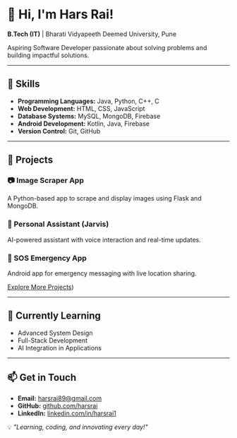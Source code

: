 # 👋 Hi, I'm Hars Rai!  
**B.Tech (IT)** | Bharati Vidyapeeth Deemed University, Pune  

Aspiring Software Developer passionate about solving problems and building impactful solutions.  

---

## 🚀 **Skills**  
- **Programming Languages:** Java, Python, C++, C  
- **Web Development:** HTML, CSS, JavaScript  
- **Database Systems:** MySQL, MongoDB, Firebase  
- **Android Development:** Kotlin, Java, Firebase  
- **Version Control:** Git, GitHub  

---

## 🌟 **Projects**  
### 📷 Image Scraper App  
A Python-based app to scrape and display images using Flask and MongoDB.  

### 🤖 Personal Assistant (Jarvis)  
AI-powered assistant with voice interaction and real-time updates.  

### 📱 SOS Emergency App  
Android app for emergency messaging with live location sharing.  

[Explore More Projects](https://github.com/harsrai1?tab=repositories))  

---

## 🌱 **Currently Learning**  
- Advanced System Design  
- Full-Stack Development  
- AI Integration in Applications  

---

## 📫 **Get in Touch**  
- **Email:** harsrai89@gmail.com  
- **GitHub:** [github.com/harsrai](https://github.com/harsrai)  
- **LinkedIn:** [linkedin.com/in/harsrai1](https://linkedin.com/in/harsrai1)  

💡 *"Learning, coding, and innovating every day!"*  
